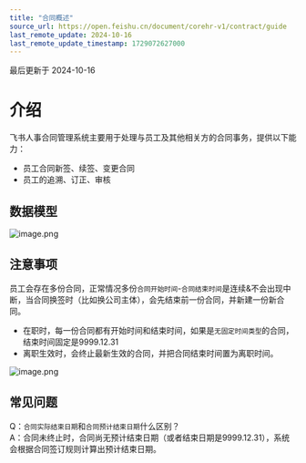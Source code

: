 ```yaml
---
title: "合同概述"
source_url: https://open.feishu.cn/document/corehr-v1/contract/guide
last_remote_update: 2024-10-16
last_remote_update_timestamp: 1729072627000
---
```

最后更新于 2024-10-16

# 介绍

飞书人事合同管理系统主要用于处理与员工及其他相关方的合同事务，提供以下能力：
- 员工合同新签、续签、变更合同
- 员工的追溯、订正、审核

## 数据模型

![image.png](https://sf3-cn.feishucdn.com/obj/open-platform-opendoc/a1d23017c7a43883345d92455b521ee8_ih0HPMrShU.png?height=1852&lazyload=true&maxWidth=800&width=1972)

## 注意事项

员工会存在多份合同，正常情况多份`合同开始时间`-`合同结束时间`是连续&不会出现中断，当合同换签时（比如换公司主体），会先结束前一份合同，并新建一份新合同。
- 在职时，每一份合同都有开始时间和结束时间，如果是`无固定时间类型`的合同，结束时间固定是9999.12.31
- 离职生效时，会终止最新生效的合同，并把合同结束时间置为离职时间。

![image.png](https://sf3-cn.feishucdn.com/obj/open-platform-opendoc/1e2ff05a3d0f166d3a9a5642e530c7cc_TwI18JutF3.png?height=1042&lazyload=true&maxWidth=800&width=1222)

## 常见问题

Q：`合同实际结束日期`和`合同预计结束日期`什么区别？  
A：合同未终止时，合同尚无预计结束日期（或者结束日期是9999.12.31），系统会根据合同签订规则计算出预计结束日期。

